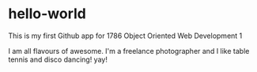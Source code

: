# hello-world
This is my first Github app for 1786 Object Oriented Web Development 1

I am all flavours of awesome. I'm a freelance photographer and I like table tennis and disco dancing! yay!
